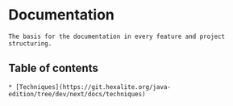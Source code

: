 # Documentation

    The basis for the documentation in every feature and project structuring.

## Table of contents

    * [Techniques](https://git.hexalite.org/java-edition/tree/dev/next/docs/techniques)
